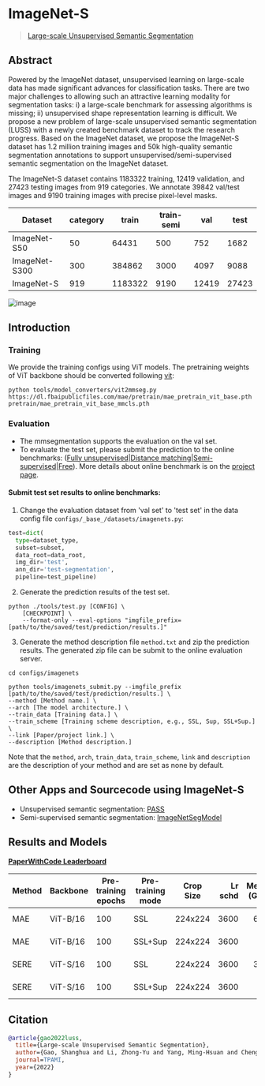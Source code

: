 # ImageNet-S

> [Large-scale Unsupervised Semantic Segmentation](https://arxiv.org/abs/2106.03149)

<!-- [DATASET] -->

## Abstract

<!-- [ABSTRACT] -->

Powered by the ImageNet dataset, unsupervised learning on large-scale data has made significant advances for classification tasks. There are two major challenges to allowing such an attractive learning modality for segmentation tasks: i) a large-scale benchmark for assessing algorithms is missing; ii) unsupervised shape representation learning is difficult. We propose a new problem of large-scale unsupervised semantic segmentation (LUSS) with a newly created benchmark dataset to track the research progress. Based on the ImageNet dataset, we propose the ImageNet-S dataset has 1.2 million training images and 50k high-quality semantic segmentation annotations to support unsupervised/semi-supervised semantic segmentation on the ImageNet dataset.

The ImageNet-S dataset contains 1183322 training, 12419 validation, and 27423 testing images from 919 categories. We annotate 39842 val/test images and 9190 training images with precise pixel-level masks.

| Dataset       | category | train   | train-semi | val   | test  |
| ------------- | -------- | ------- | ---------- | ----- | ----- |
| ImageNet-S50  | 50       | 64431   | 500        | 752   | 1682  |
| ImageNet-S300 | 300      | 384862  | 3000       | 4097  | 9088  |
| ImageNet-S    | 919      | 1183322 | 9190       | 12419 | 27423 |

<!-- [IMAGE] -->

![image](https://user-images.githubusercontent.com/20515144/149651945-94501ffc-78c0-41be-a1d9-b3bfb3253370.png)

## Introduction

### Training

We provide the training configs using ViT models. The pretraining weights of ViT backbone should be converted following [vit](../vit/README.md):

```shell
python tools/model_converters/vit2mmseg.py https://dl.fbaipublicfiles.com/mae/pretrain/mae_pretrain_vit_base.pth pretrain/mae_pretrain_vit_base_mmcls.pth
```

### Evaluation

- The mmsegmentation supports the evaluation on the val set.
- To evaluate the test set, please submit the prediction to the online benchmarks: ([Fully unsupervised](https://codalab.lisn.upsaclay.fr/competitions/1317)|[Distance matching](https://codalab.lisn.upsaclay.fr/competitions/1315)|[Semi-supervised](https://codalab.lisn.upsaclay.fr/competitions/1318)|[Free](https://codalab.lisn.upsaclay.fr/competitions/1316)).
  More details about online benchmark is on the [project page](https://LUSSeg.github.io/).

#### Submit test set results to online benchmarks:

1. Change the evaluation dataset from 'val set' to 'test set' in the data config file `configs/_base_/datasets/imagenets.py`:

```python
test=dict(
  type=dataset_type,
  subset=subset,
  data_root=data_root,
  img_dir='test',
  ann_dir='test-segmentation',
  pipeline=test_pipeline)
```

2. Generate the prediction results of the test set.

```shell
python ./tools/test.py [CONFIG] \
    [CHECKPOINT] \
    --format-only --eval-options "imgfile_prefix=[path/to/the/saved/test/prediction/results.]"
```

3. Generate the method description file `method.txt` and zip the prediction results.
   The generated zip file can be submit to the online evaluation server.

```shell
cd configs/imagenets

python tools/imagenets_submit.py --imgfile_prefix [path/to/the/saved/test/prediction/results.] \
--method [Method name.] \
--arch [The model architecture.] \
--train_data [Training data.] \
--train_scheme [Training scheme description, e.g., SSL, Sup, SSL+Sup.] \
--link [Paper/project link.] \
--description [Method description.]
```

Note that the `method`, `arch`, `train_data`, `train_scheme`, `link` and `description`
are the description of your method and are set as none by default.

## Other Apps and Sourcecode using ImageNet-S

- Unsupervised semantic segmentation: [PASS](https://github.com/LUSSeg/PASS)
- Semi-supervised semantic segmentation: [ImageNetSegModel](https://github.com/LUSSeg/ImageNetSegModel)

## Results and Models

<a href="https://paperswithcode.com/dataset/imagenet-s">**PaperWithCode Leaderboard**</a>

| Method | Backbone | Pre-training epochs | Pre-training mode | Crop Size | Lr schd | Mem (GB) | Inf time (fps) | mIoU | mIoU (test) | Pre-trained                                                                                                         | Config                                                                                                                                                | Download                                                                                                                                                                                                                                                                                                                                                                                                                                               |
| ------ | -------- | ------------------- | ----------------- | --------- | ------: | -------: | -------------: | ---: | ----------: | ------------------------------------------------------------------------------------------------------------------- | ----------------------------------------------------------------------------------------------------------------------------------------------------- | ------------------------------------------------------------------------------------------------------------------------------------------------------------------------------------------------------------------------------------------------------------------------------------------------------------------------------------------------------------------------------------------------------------------------------------------------------ |
| MAE    | ViT-B/16 | 100                 | SSL               | 224x224   |    3600 |      6.8 |          58.20 | 40.4 |        40.1 | [pre-trained](https://dl.fbaipublicfiles.com/mae/pretrain/mae_pretrain_vit_base.pth)                                | [config](https://github.com/open-mmlab/mmsegmentation/blob/master/configs/imagenets/fcn_mae-base_pretrained_fp16_8x32_224x224_3600_imagenets919.py)   | [model](https://download.openmmlab.com/mmsegmentation/v0.5/imagenets/fcn_mae-base_pretrained_fp16_8x32_224x224_3600_imagenets919/fcn_mae-base_pretrained_fp16_8x32_224x224_3600_imagenets919_20230208_130849-b837aa90.pth) \| [log](https://download.openmmlab.com/mmsegmentation/v0.5/imagenets/fcn_mae-base_pretrained_fp16_8x32_224x224_3600_imagenets919/fcn_mae-base_pretrained_fp16_8x32_224x224_3600_imagenets919_20230208_130849.log.json)     |
| MAE    | ViT-B/16 | 100                 | SSL+Sup           | 224x224   |    3600 |        - |              - | 61.7 |        61.4 | [pre-trained](https://dl.fbaipublicfiles.com/mae/finetune/mae_finetuned_vit_base.pth)                               | [config](https://github.com/open-mmlab/mmsegmentation/blob/master/configs/imagenets/fcn_mae-base_finetuned_fp16_8x32_224x224_3600_imagenets919.py)    | [model](https://download.openmmlab.com/mmsegmentation/v0.5/imagenets/fcn_mae-base_finetuned_fp16_8x32_224x224_3600_imagenets919/fcn_mae-base_finetuned_fp16_8x32_224x224_3600_imagenets919_20230208_134621-16194326.pth) \| [log](https://download.openmmlab.com/msegmentation/v0.5/imagenets/fcn_mae-base_finetuned_fp16_8x32_224x224_3600_imagenets919/fcn_mae-base_finetuned_fp16_8x32_224x224_3600_imagenets919_20230208_134621.log.json)          |
| SERE   | ViT-S/16 | 100                 | SSL               | 224x224   |    3600 |      3.1 |          58.95 | 40.9 |        40.7 | [pre-trained](https://github.com/LUSSeg/ImageNetSegModel/releases/download/vit/sere_pretrained_vit_small_ep100.pth) | [config](https://github.com/open-mmlab/mmsegmentation/blob/master/configs/imagenets/fcn_sere-small_pretrained_fp16_8x32_224x224_3600_imagenets919.py) | [model](https://download.openmmlab.com/mmsegmentation/v0.5/imagenets/fcn_sere-small_finetuned_fp16_8x32_224x224_3600_imagenets919/fcn_sere-small_finetuned_fp16_8x32_224x224_3600_imagenets919_20230208_151834-ee33230c.pth) \| [log](https://download.openmmlab.com/mmsegmentation/v0.5/imagenets/fcn_sere-small_finetuned_fp16_8x32_224x224_3600_imagenets919/fcn_sere-small_finetuned_fp16_8x32_224x224_3600_imagenets919_20230208_151834.log.json) |
| SERE   | ViT-S/16 | 100                 | SSL+Sup           | 224x224   |    3600 |        - |              - | 59.4 |        58.9 | [pre-trained](https://github.com/LUSSeg/ImageNetSegModel/releases/download/vit/sere_finetuned_vit_small_ep100.pth)  | [config](https://github.com/open-mmlab/mmsegmentation/blob/master/configs/imagenets/fcn_sere-small_finetuned_fp16_8x32_224x224_3600_imagenets919.py)  | [model](https://download.openmmlab.com/mmsegmentation/v0.5/imagenets/fcn_sere-small_finetuned_fp16_8x32_224x224_3600_imagenets919/fcn_sere-small_finetuned_fp16_8x32_224x224_3600_imagenets919_20230208_151834-ee33230c.pth) \| [log](https://download.openmmlab.com/mmsegmentation/v0.5/imagenets/fcn_sere-small_finetuned_fp16_8x32_224x224_3600_imagenets919/fcn_sere-small_finetuned_fp16_8x32_224x224_3600_imagenets919_20230208_151834.log.json) |

## Citation

```bibtex
@article{gao2022luss,
  title={Large-scale Unsupervised Semantic Segmentation},
  author={Gao, Shanghua and Li, Zhong-Yu and Yang, Ming-Hsuan and Cheng, Ming-Ming and Han, Junwei and Torr, Philip},
  journal=TPAMI,
  year={2022}
}
```
